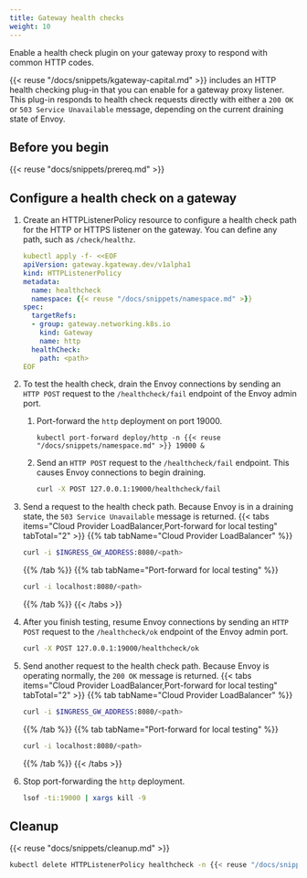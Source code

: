 ```yaml
---
title: Gateway health checks
weight: 10
---
```


Enable a health check plugin on your gateway proxy to respond with common HTTP codes.

{{< reuse "/docs/snippets/kgateway-capital.md" >}} includes an HTTP health checking plug-in that you can enable for a gateway proxy listener. This plug-in responds to health check requests directly with either a `200 OK` or `503 Service Unavailable` message, depending on the current draining state of Envoy.

## Before you begin

{{< reuse "docs/snippets/prereq.md" >}}
 
## Configure a health check on a gateway

1. Create an HTTPListenerPolicy resource to configure a health check path for the HTTP or HTTPS listener on the gateway. You can define any path, such as `/check/healthz`.
   ```yaml
   kubectl apply -f- <<EOF
   apiVersion: gateway.kgateway.dev/v1alpha1
   kind: HTTPListenerPolicy
   metadata:
     name: healthcheck
     namespace: {{< reuse "/docs/snippets/namespace.md" >}}
   spec:
     targetRefs:
     - group: gateway.networking.k8s.io
       kind: Gateway
       name: http
     healthCheck:
       path: <path>
   EOF
   ```

2. To test the health check, drain the Envoy connections by sending an `HTTP POST` request to the `/healthcheck/fail` endpoint of the Envoy admin port.
   1. Port-forward the `http` deployment on port 19000.
      ```shell
      kubectl port-forward deploy/http -n {{< reuse "/docs/snippets/namespace.md" >}} 19000 &
      ```
   2. Send an `HTTP POST` request to the `/healthcheck/fail` endpoint. This causes Envoy connections to begin draining.
      ```sh
      curl -X POST 127.0.0.1:19000/healthcheck/fail
      ```

3. Send a request to the health check path. Because Envoy is in a draining state, the `503 Service Unavailable` message is returned.
   {{< tabs items="Cloud Provider LoadBalancer,Port-forward for local testing" tabTotal="2" >}}
   {{% tab tabName="Cloud Provider LoadBalancer" %}}
   ```sh
   curl -i $INGRESS_GW_ADDRESS:8080/<path>
   ```
   {{% /tab %}}
   {{% tab tabName="Port-forward for local testing" %}}
   ```sh
   curl -i localhost:8080/<path>
   ```
   {{% /tab %}}
   {{< /tabs >}}

4. After you finish testing, resume Envoy connections by sending an `HTTP POST` request to the `/healthcheck/ok` endpoint of the Envoy admin port.
   ```sh
   curl -X POST 127.0.0.1:19000/healthcheck/ok
   ```

5. Send another request to the health check path. Because Envoy is operating normally, the `200 OK` message is returned.
   {{< tabs items="Cloud Provider LoadBalancer,Port-forward for local testing" tabTotal="2" >}}
   {{% tab tabName="Cloud Provider LoadBalancer" %}}
   ```sh
   curl -i $INGRESS_GW_ADDRESS:8080/<path>
   ```
   {{% /tab %}}
   {{% tab tabName="Port-forward for local testing" %}}
   ```sh
   curl -i localhost:8080/<path>
   ```
   {{% /tab %}}
   {{< /tabs >}}

6. Stop port-forwarding the `http` deployment.
   ```sh
   lsof -ti:19000 | xargs kill -9
   ```

## Cleanup

{{< reuse "docs/snippets/cleanup.md" >}}

```sh
kubectl delete HTTPListenerPolicy healthcheck -n {{< reuse "/docs/snippets/namespace.md" >}}
```